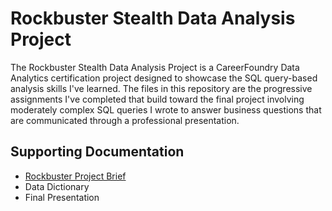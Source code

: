# Rockbuster Stealth Data Analysis Project

The Rockbuster Stealth Data Analysis Project is a CareerFoundry Data Analytics certification project designed to showcase the SQL query-based analysis skills I've learned. The files in this repository are the progressive assignments I've completed that build toward the final project involving moderately complex SQL queries I wrote to answer business questions that are communicated through a professional presentation.

## Supporting Documentation

- [Rockbuster Project Brief](./Rockbuster%20Stealth%20Data%20Analysis%20Project%20Brief.pdf)
- Data Dictionary
- Final Presentation
